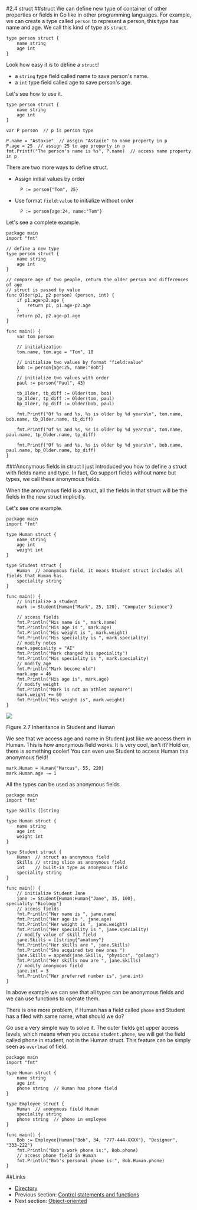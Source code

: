 #2.4 struct
##struct
We can define new type of container of other properties or fields in Go like in other programming languages. For example, we can create a type called `person` to represent a person, this type has name and age. We call this kind of type as `struct`.

	type person struct {
    	name string
    	age int
	}
	
Look how easy it is to define a `struct`!

- a `string` type field called name to save person's name.
- a `int` type field called age to save person's age.

Let's see how to use it.

	type person struct {
    	name string
    	age int
	}

	var P person  // p is person type

	P.name = "Astaxie"  // assgin "Astaxie" to name property in p
	P.age = 25  // assign 25 to age property in p
	fmt.Printf("The person's name is %s", P.name)  // access name property in p

There are two more ways to define struct.

- Assign initial values by order

		P := person{"Tom", 25}
	
- Use format `field:value` to initialize without order

		P := person{age:24, name:"Tom"}
		
Let's see a complete example.

	package main
	import "fmt"

	// define a new type
	type person struct {
    	name string
    	age int
	}

	// compare age of two people, return the older person and differences of age
	// struct is passed by value
	func Older(p1, p2 person) (person, int) {
    	if p1.age>p2.age {  
        	return p1, p1.age-p2.age
    	}
    	return p2, p2.age-p1.age
	}

	func main() {
    	var tom person

    	// initialization
    	tom.name, tom.age = "Tom", 18

    	// initialize two values by format "field:value"
    	bob := person{age:25, name:"Bob"}

    	// initialize two values with order
    	paul := person{"Paul", 43}

    	tb_Older, tb_diff := Older(tom, bob)
    	tp_Older, tp_diff := Older(tom, paul)
    	bp_Older, bp_diff := Older(bob, paul)

    	fmt.Printf("Of %s and %s, %s is older by %d years\n", tom.name, bob.name, tb_Older.name, tb_diff)

    	fmt.Printf("Of %s and %s, %s is older by %d years\n", tom.name, paul.name, tp_Older.name, tp_diff)

    	fmt.Printf("Of %s and %s, %s is older by %d years\n", bob.name, paul.name, bp_Older.name, bp_diff)
	}
	
###Anonymous fields in struct
I just introduced you how to define a struct with fields name and type. In fact, Go support fields without name but types, we call these anonymous fields.

When the anonymous field is a struct, all the fields in that struct will be the fields in the new struct implicitly.

Let's see one example.

	package main
	import "fmt"

	type Human struct {
    	name string
    	age int
    	weight int
	}

	type Student struct {
    	Human  // anonymous field, it means Student struct includes all fields that Human has.
    	speciality string
	}

	func main() {
    	// initialize a student
    	mark := Student{Human{"Mark", 25, 120}, "Computer Science"}

    	// access fields
    	fmt.Println("His name is ", mark.name)
    	fmt.Println("His age is ", mark.age)
    	fmt.Println("His weight is ", mark.weight)
    	fmt.Println("His speciality is ", mark.speciality)
    	// modify notes
    	mark.speciality = "AI"
    	fmt.Println("Mark changed his speciality")
    	fmt.Println("His speciality is ", mark.speciality)
    	// modify age
    	fmt.Println("Mark become old")
    	mark.age = 46
    	fmt.Println("His age is", mark.age)
    	// modify weight
    	fmt.Println("Mark is not an athlet anymore")
    	mark.weight += 60
    	fmt.Println("His weight is", mark.weight)
	}
	
![](images/2.4.student_struct.png?raw=true)

Figure 2.7 Inheritance in Student and Human

We see that we access age and name in Student just like we access them in Human. This is how anonymous field works. It is very cool, isn't it? Hold on, there is something cooler! You can even use Student to access Human this anonymous field!

	mark.Human = Human{"Marcus", 55, 220}
	mark.Human.age -= 1
	
All the types can be used as anonymous fields.

	package main
	import "fmt"

	type Skills []string

	type Human struct {
    	name string
    	age int
    	weight int
	}

	type Student struct {
    	Human  // struct as anonymous field
    	Skills // string slice as anonymous field
    	int    // built-in type as anonymous field
    	speciality string
	}

	func main() {
    	// initialize Student Jane
    	jane := Student{Human:Human{"Jane", 35, 100}, speciality:"Biology"}
    	// access fields
    	fmt.Println("Her name is ", jane.name)
    	fmt.Println("Her age is ", jane.age)
    	fmt.Println("Her weight is ", jane.weight)
    	fmt.Println("Her speciality is ", jane.speciality)
    	// modify value of skill field
    	jane.Skills = []string{"anatomy"}
    	fmt.Println("Her skills are ", jane.Skills)
    	fmt.Println("She acquired two new ones ")
    	jane.Skills = append(jane.Skills, "physics", "golang")
    	fmt.Println("Her skills now are ", jane.Skills)
    	// modify anonymous field
    	jane.int = 3
    	fmt.Println("Her preferred number is", jane.int)
	}
	
In above example we can see that all types can be anonymous fields and we can use functions to operate them.

There is one more problem, if Human has a field called `phone` and Student has a filed with same name, what should we do?

Go use a very simple way to solve it. The outer fields get upper access levels, which means when you access `student.phone`, we will get the field called phone in student, not in the Human struct. This feature can be simply seen as `overload` of field.

	package main
	import "fmt"

	type Human struct {
    	name string
    	age int
    	phone string  // Human has phone field
	}

	type Employee struct {
    	Human  // anonymous field Human
    	speciality string
    	phone string  // phone in employee
	}

	func main() {
    	Bob := Employee{Human{"Bob", 34, "777-444-XXXX"}, "Designer", "333-222"}
    	fmt.Println("Bob's work phone is:", Bob.phone)
    	// access phone field in Human
    	fmt.Println("Bob's personal phone is:", Bob.Human.phone)
	}
	
##Links
- [Directory](preface.md)
- Previous section: [Control statements and functions](02.3.md)
- Next section: [Object-oriented](02.5.md)